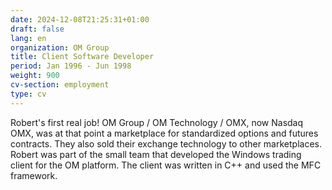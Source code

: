 ```yaml
---
date: 2024-12-08T21:25:31+01:00
draft: false
lang: en
organization: OM Group
title: Client Software Developer
period: Jan 1996 - Jun 1998
weight: 900
cv-section: employment
type: cv
---
```


Robert's first real job! OM Group / OM Technology / OMX, now Nasdaq OMX, was at that point a marketplace for standardized options and futures contracts. They also sold their exchange technology to other marketplaces. Robert was part of the small team that developed the Windows trading client for the OM platform. The client was written in C++ and used the MFC framework.
